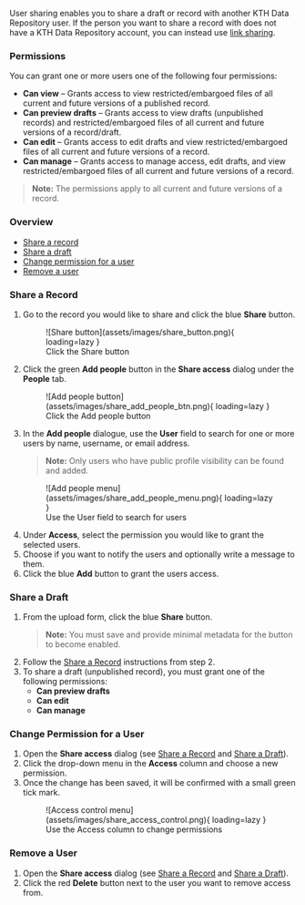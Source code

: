 User sharing enables you to share a draft or record with another KTH Data Repository user. If the person you want to share a record with does not have a KTH Data Repository account, you can instead use [link sharing](./link_sharing.md).

### Permissions

You can grant one or more users one of the following four permissions:

- **Can view** – Grants access to view restricted/embargoed files of all current and future versions of a published record.
- **Can preview drafts** – Grants access to view drafts (unpublished records) and restricted/embargoed files of all current and future versions of a record/draft.
- **Can edit** – Grants access to edit drafts and view restricted/embargoed files of all current and future versions of a record.
- **Can manage** – Grants access to manage access, edit drafts, and view restricted/embargoed files of all current and future versions of a record.

> **Note:** The permissions apply to all current and future versions of a record.

### Overview

- [Share a record](#share-a-record)
- [Share a draft](#share-a-draft)
- [Change permission for a user](#change-permission-for-a-user)
- [Remove a user](#remove-a-user)

### Share a Record

1. Go to the record you would like to share and click the blue **Share** button.
      <figure markdown="span">
      ![Share button](assets/images/share_button.png){ loading=lazy }
      <figcaption>Click the Share button</figcaption>
      </figure>
2. Click the green **Add people** button in the **Share access** dialog under the **People** tab.
      <figure markdown="span">
      ![Add people button](assets/images/share_add_people_btn.png){ loading=lazy }
      <figcaption>Click the Add people button</figcaption>
      </figure>
3. In the **Add people** dialogue, use the **User** field to search for one or more users by name, username, or email address.
   > **Note:** Only users who have public profile visibility can be found and added.
      <figure markdown="span">
      ![Add people menu](assets/images/share_add_people_menu.png){ loading=lazy }
      <figcaption>Use the User field to search for users</figcaption>
      </figure>
4. Under **Access**, select the permission you would like to grant the selected users.
5. Choose if you want to notify the users and optionally write a message to them.
6. Click the blue **Add** button to grant the users access.

### Share a Draft

1. From the upload form, click the blue **Share** button.
   > **Note:** You must save and provide minimal metadata for the button to become enabled.
2. Follow the [Share a Record](#share-a-record) instructions from step 2.
3. To share a draft (unpublished record), you must grant one of the following permissions:
   - **Can preview drafts**
   - **Can edit**
   - **Can manage**

### Change Permission for a User

1. Open the **Share access** dialog (see [Share a Record](#share-a-record) and [Share a Draft](#share-a-draft)).
2. Click the drop-down menu in the **Access** column and choose a new permission.
3. Once the change has been saved, it will be confirmed with a small green tick mark.
      <figure markdown="span">
      ![Access control menu](assets/images/share_access_control.png){ loading=lazy }
      <figcaption>Use the Access column to change permissions</figcaption>
      </figure>

### Remove a User

1. Open the **Share access** dialog (see [Share a Record](#share-a-record) and [Share a Draft](#share-a-draft)).
2. Click the red **Delete** button next to the user you want to remove access from.
